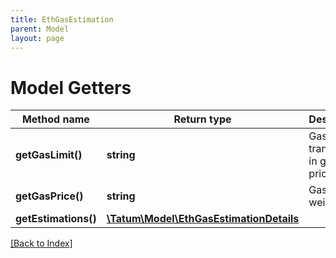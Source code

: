 ```yaml
---
title: EthGasEstimation
parent: Model
layout: page
---
```


# Model Getters

Method name | Return type | Description | Notes
------------ | ------------- | ------------- | -------------
**getGasLimit()** | **string** | Gas limit for transaction in gas price. |
**getGasPrice()** | **string** | Gas price in wei. |
**getEstimations()** | [**\Tatum\Model\EthGasEstimationDetails**](EthGasEstimationDetails.md) |  |

[[Back to Index]](../index.md)
